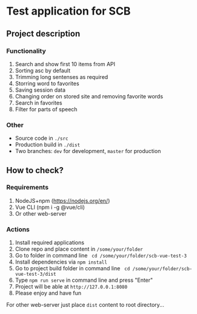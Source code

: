 # Test application for SCB

## Project description

### Functionality

1. Search and show first 10 items from API
2. Sorting asc by default
3. Trimming long sentenses as required
4. Storring word to favorites
5. Saving session data
6. Changing order on stored site and removing favorite words
7. Search in favorites
8. Filter for parts of speech

### Other

* Source code in `./src`
* Production build in `./dist`
* Two branches: `dev` for development, `master` for production

## How to check?

### Requirements

1. NodeJS+npm (https://nodejs.org/en/)
2. Vue CLI (npm i -g @vue/cli)
3. Or other web-server

### Actions

1. Install required applications 
2. Clone repo and place content in `/some/your/folder`
3. Go to folder in command line ` cd /some/your/folder/scb-vue-test-3`
4. Install dependencies via `npm install`
5. Go to project build folder in command line ` cd /some/your/folder/scb-vue-test-3/dist`
6. Type `npm run serve` in command line and press "Enter"
7. Project will be able at `http://127.0.0.1:8080`
8. Please enjoy and have fun

For other web-server just place `dist` content to root directory...
